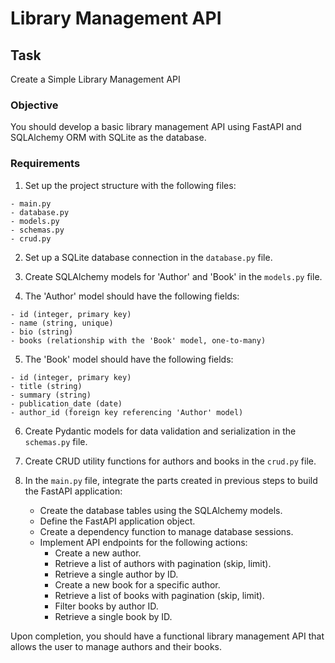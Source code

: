 # Library Management API

## Task

Create a Simple Library Management API

### Objective
You should develop a basic library management API using FastAPI and SQLAlchemy ORM with SQLite as the database.

### Requirements

1. Set up the project structure with the following files:
```
- main.py
- database.py
- models.py
- schemas.py
- crud.py
```
2. Set up a SQLite database connection in the `database.py` file.

3. Create SQLAlchemy models for 'Author' and 'Book' in the `models.py` file.

4. The 'Author' model should have the following fields:
```
- id (integer, primary key)
- name (string, unique)
- bio (string)
- books (relationship with the 'Book' model, one-to-many)
```
5. The 'Book' model should have the following fields:
```
- id (integer, primary key)
- title (string)
- summary (string)
- publication_date (date)
- author_id (foreign key referencing 'Author' model)
```
6. Create Pydantic models for data validation and serialization in the `schemas.py` file.

7. Create CRUD utility functions for authors and books in the `crud.py` file.

8. In the `main.py` file, integrate the parts created in previous steps to build the FastAPI application:
   - Create the database tables using the SQLAlchemy models.
   - Define the FastAPI application object.
   - Create a dependency function to manage database sessions.
   - Implement API endpoints for the following actions:
     - Create a new author.
     - Retrieve a list of authors with pagination (skip, limit).
     - Retrieve a single author by ID.
     - Create a new book for a specific author.
     - Retrieve a list of books with pagination (skip, limit).
     - Filter books by author ID.
     - Retrieve a single book by ID.
     
Upon completion, you should have a functional library management API that allows the user to manage authors and their books.
